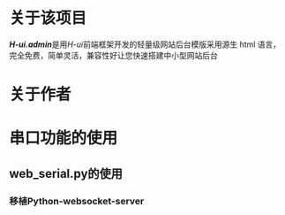 # 关于该项目

***H-ui.admin***是用*H-ui*前端框架开发的轻量级网站后台模版采用源生 html 语言，完全免费，简单灵活，兼容性好让您快速搭建中小型网站后台

# 关于作者

# 串口功能的使用
## web_serial.py的使用
### 移植Python-websocket-server
